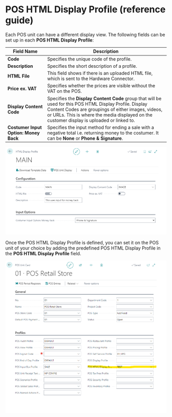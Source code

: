 # POS HTML Display Profile (reference guide)

Each POS unit can have a different display view. The following fields can be set up in each **POS HTML Display Profile**:


| Field Name      | Description |
| ----------- | ----------- |
| **Code**       | Specifies the unique code of the profile.     |
| **Description**   | Specifies the short description of a profile.        |
| **HTML File**  |  This field shows if there is an uploaded HTML file, which is sent to the Hardware Connector. |
| **Price ex. VAT** | Specifies whether the prices are visible without the VAT on the POS. |
| **Display Content Code** | Specifies the **Display Content Code** group that will be used for this POS HTML Display Profile. Display Content Codes are groupings of either images, videos, or URLs. This is where the media displayed on the customer display is uploaded or linked to. |
| **Costumer Input Option: Money Back** | Specifies the input method for ending a sale with a negative total i.e. returning money to the costumer. It can be **None** or **Phone & Signature**. |

![POS_display](../images/html_profile_new_filled.png)


Once the POS HTML Display Profile is defined, you can set it on the POS unit of your choice by adding the predefined POS HTML Display Profile in the **POS HTML Display Profile** field.

![POS_unit_dis](../images/POS_Unit_HTMLDisplayProfile.png)

